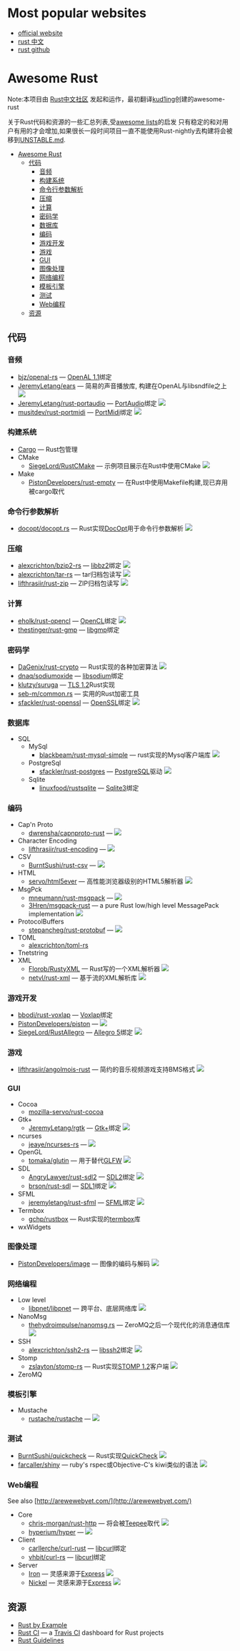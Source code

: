 # Most popular websites
  * [official website](https://www.rust-lang.org/zh-CN/)
  * [rust 中文](https://kaisery.github.io/trpl-zh-cn/foreword.html)
  * [rust github](https://github.com/rust-lang)


# Awesome Rust
  Note:本项目由 [Rust中文社区](http://www.rust.cc) 发起和运作，最初翻译[kud1ing](https://github.com/kud1ing/awesome-rust)创建的awesome-rust

关于Rust代码和资源的一些汇总列表,受[awesome lists](https://github.com/bayandin/awesome-awesomeness)的启发
只有稳定的和对用户有用的才会增加,如果很长一段时间项目一直不能使用Rust-nightly去构建将会被移到[UNSTABLE.md](UNSTABLE.md).

- [Awesome Rust](#awesome-rust)
  - [代码](#代码)
    - [音频](#音频)
    - [构建系统](#构建系统)
    - [命令行参数解析](#命令行参数解析)
    - [压缩](#压缩)
    - [计算](#计算)
    - [密码学](#密码学)
    - [数据库](#数据库)
    - [编码](#编码)
    - [游戏开发](#游戏开发)
    - [游戏](#游戏)
    - [GUI](#gui)
    - [图像处理](#图像处理)
    - [网络编程](#网络编程)
    - [模板引擎](#模板引擎)
    - [测试](#测试)
    - [Web编程](#Web编程)
  - [资源](#资源)

## 代码


### 音频

* [bjz/openal-rs](https://github.com/bjz/openal-rs/) — [OpenAL 1.1](http://www.openal.org/)绑定
* [JeremyLetang/ears](https://github.com/JeremyLetang/ears) — 简易的声音播放库, 构建在OpenAL与libsndfile之上 [<img src="https://travis-ci.org/jeremyletang/ears.svg?branch=master">](https://travis-ci.org/JeremyLetang/ears)
* [JeremyLetang/rust-portaudio](https://github.com/JeremyLetang/rust-portaudio) — [PortAudio](http://www.portaudio.com/)绑定 [<img src="https://travis-ci.org/jeremyletang/rust-portaudio.svg?branch=master">](https://travis-ci.org/JeremyLetang/rust-portaudio)
* [musitdev/rust-portmidi](https://github.com/musitdev/rust-portmidi) — [PortMidi](http://portmedia.sourceforge.net/portmidi/)绑定 [<img src="https://travis-ci.org/musitdev/rust-portmidi.svg?branch=master">](https://travis-ci.org/musitdev/rust-portmidi)

### 构建系统

* [Cargo](http://crates.io) — Rust包管理
* CMake
  * [SiegeLord/RustCMake](https://github.com/SiegeLord/RustCMake) — 示例项目展示在Rust中使用CMake [<img src="https://travis-ci.org/SiegeLord/RustCMake.svg?branch=master">](https://travis-ci.org/SiegeLord/RustCMake)
* Make
  * [PistonDevelopers/rust-empty](https://github.com/PistonDevelopers/rust-empty) — 在Rust中使用Makefile构建,现已弃用被cargo取代

### 命令行参数解析

* [docopt/docopt.rs](https://github.com/docopt/docopt.rs) — Rust实现[DocOpt](http://docopt.org)用于命令行参数解析 [<img src="https://travis-ci.org/docopt/docopt.rs.svg?branch=master">](https://travis-ci.org/docopt/docopt.rs)

### 压缩

* [alexcrichton/bzip2-rs](https://github.com/alexcrichton/bzip2-rs) — [libbz2](http://www.bzip.org)绑定 [<img src="https://travis-ci.org/alexcrichton/bzip2-rs.svg?branch=master">](https://travis-ci.org/alexcrichton/bzip2-rs)
* [alexcrichton/tar-rs](https://github.com/alexcrichton/tar-rs) — tar归档包读写 [<img src="https://travis-ci.org/alexcrichton/tar-rs.svg?branch=master">](https://travis-ci.org/alexcrichton/tar-rs)
* [lifthrasiir/rust-zip](https://github.com/lifthrasiir/rust-zip) — ZIP归档包读写 [<img src="https://travis-ci.org/lifthrasiir/rust-zip.svg?branch=master">](https://travis-ci.org/lifthrasiir/rust-zip)

### 计算

* [eholk/rust-opencl](https://github.com/eholk/rust-opencl) — [OpenCL](https://www.khronos.org/opencl/)绑定 [<img src="https://travis-ci.org/eholk/rust-opencl.svg?branch=master">](https://travis-ci.org/eholk/rust-opencl)
* [thestinger/rust-gmp](https://github.com/thestinger/rust-gmp) — [libgmp](https://gmplib.org/)绑定

### 密码学

* [DaGenix/rust-crypto](https://github.com/DaGenix/rust-crypto) — Rust实现的各种加密算法 [<img src="https://travis-ci.org/DaGenix/rust-crypto.svg?branch=master">](https://travis-ci.org/DaGenix/rust-crypto)
* [dnaq/sodiumoxide](https://github.com/dnaq/sodiumoxide) — [libsodium](https://github.com/jedisct1/libsodium)绑定
* [klutzy/suruga](https://github.com/klutzy/suruga) — [TLS 1.2](http://tools.ietf.org/html/rfc5246)Rust实现
* [seb-m/common.rs](https://github.com/klutzy/suruga) — 实用的Rust加密工具
* [sfackler/rust-openssl](https://github.com/sfackler/rust-openssl) — [OpenSSL](https://www.openssl.org/)绑定 [<img src="https://travis-ci.org/sfackler/rust-openssl.svg?branch=master">](https://travis-ci.org/sfackler/rust-openssl)

### 数据库

* SQL
  * MySql
    * [blackbeam/rust-mysql-simple](https://github.com/blackbeam/rust-mysql-simple) — rust实现的Mysql客户端库 [<img src="https://travis-ci.org/blackbeam/rust-mysql-simple.svg?branch=master">](https://travis-ci.org/blackbeam/rust-mysql-simple)
  * PostgreSql
    * [sfackler/rust-postgres](https://github.com/sfackler/rust-postgres) — [PostgreSQL](http://www.postgresql.org)驱动 [<img src="https://travis-ci.org/sfackler/rust-postgres.svg?branch=master">](https://travis-ci.org/sfackler/rust-postgres)
  * Sqlite
    * [linuxfood/rustsqlite](https://github.com/linuxfood/rustsqlite) — [Sqlite3](http://www.sqlite.org/)绑定

### 编码

* Cap'n Proto
  * [dwrensha/capnproto-rust](https://github.com/dwrensha/capnproto-rust) — [<img src="https://travis-ci.org/dwrensha/capnproto-rust.svg?branch=master">](https://travis-ci.org/dwrensha/capnproto-rust)
* Character Encoding
  * [lifthrasiir/rust-encoding](https://github.com/lifthrasiir/rust-encoding) — [<img src="https://travis-ci.org/lifthrasiir/rust-encoding.svg?branch=master">](https://travis-ci.org/lifthrasiir/rust-encoding)
* CSV
  * [BurntSushi/rust-csv](https://github.com/BurntSushi/rust-csv) — [<img src="https://api.travis-ci.org/BurntSushi/rust-csv.svg?branch=master">](https://travis-ci.org/BurntSushi/rust-csv)
* HTML
  * [servo/html5ever](https://github.com/servo/html5ever) — 高性能浏览器级别的HTML5解析器 [<img src="https://travis-ci.org/servo/html5ever.svg?branch=master">](https://travis-ci.org/servo/html5ever)
* MsgPck
  * [mneumann/rust-msgpack](https://github.com/mneumann/rust-msgpack) — [<img src="https://travis-ci.org/mneumann/rust-msgpack.svg?branch=master">](https://travis-ci.org/mneumann/rust-msgpack)
  * [3Hren/msgpack-rust](https://github.com/3Hren/msgpack-rust) — a pure Rust low/high level MessagePack implementation [<img src="https://travis-ci.org/3Hren/msgpack-rust.svg?branch=master">](https://travis-ci.org/3Hren/msgpack-rust)
* ProtocolBuffers
  * [stepancheg/rust-protobuf](https://github.com/stepancheg/rust-protobuf) — [<img src="https://travis-ci.org/stepancheg/rust-protobuf.svg?branch=master">](https://travis-ci.org/stepancheg/rust-protobuf)
* TOML
  * [alexcrichton/toml-rs](https://github.com/alexcrichton/toml-rs)
* Tnetstring
* XML
  * [Florob/RustyXML](https://github.com/Florob/RustyXML) — Rust写的一个XML解析器 [<img src="https://travis-ci.org/Florob/RustyXML.svg?branch=master">](https://travis-ci.org/Florob/RustyXM)
  * [netvl/rust-xml](https://github.com/netvl/rust-xml) — 基于流的XML解析库 [<img src="https://travis-ci.org/netvl/rust-xml.svg?branch=master">](https://travis-ci.org/netvl/rust-xml)

### 游戏开发

* [bbodi/rust-voxlap](https://github.com/bbodi/rust-voxlap) — [Voxlap](http://advsys.net/ken/voxlap.htm)绑定
* [PistonDevelopers/piston](https://github.com/pistondevelopers/piston) — [<img src="https://travis-ci.org/PistonDevelopers/piston.svg?branch=master">](https://travis-ci.org/PistonDevelopers/piston)
* [SiegeLord/RustAllegro](https://github.com/SiegeLord/RustAllegro) — [Allegro 5](http://liballeg.org/)绑定 [<img src="https://travis-ci.org/SiegeLord/RustAllegro.svg?branch=master">](https://travis-ci.org/SiegeLord/RustAllegro)

### 游戏

* [lifthrasiir/angolmois-rust](https://github.com/lifthrasiir/angolmois-rust) — 简约的音乐视频游戏支持BMS格式 [<img src="https://travis-ci.org/lifthrasiir/angolmois-rust.svg?branch=master">](https://travis-ci.org/lifthrasiir/angolmois-rust)

### GUI

* Cocoa
  * [mozilla-servo/rust-cocoa](https://github.com/mozilla-servo/rust-cocoa)
* Gtk+
  * [JeremyLetang/rgtk](https://github.com/JeremyLetang/rgtk) — [Gtk+](http://www.gtk.org)绑定 [<img src="https://travis-ci.org/jeremyletang/rgtk.svg?branch=master">](https://travis-ci.org/jeremyletang/rgtk)
* ncurses
  * [jeaye/ncurses-rs](https://github.com/jeaye/ncurses-rs) — [<img src="https://travis-ci.org/jeaye/ncurses-rs.svg?branch=master">](https://travis-ci.org/jeaye/ncurses-rs)
* OpenGL
  * [tomaka/glutin](https://github.com/tomaka/glutin) — 用于替代[GLFW](http://www.glfw.org/) [<img src="https://travis-ci.org/tomaka/glutin.svg?branch=master">](https://travis-ci.org/tomaka/glutin)
* SDL
  * [AngryLawyer/rust-sdl2](https://github.com/AngryLawyer/rust-sdl2) — [SDL2](http://www.libsdl.org/)绑定 [<img src="https://travis-ci.org/AngryLawyer/rust-sdl2.svg?branch=master">](https://travis-ci.org/AngryLawyer/rust-sdl2)
  * [brson/rust-sdl](https://github.com/brson/rust-sdl) — [SDL1](http://www.libsdl.org/)绑定 [<img src="https://travis-ci.org/brson/rust-sdl.svg?branch=master">](https://travis-ci.org/brson/rust-sdl)
* SFML
  * [jeremyletang/rust-sfml](https://github.com/JeremyLetang/rust-sfml) — [SFML](http://www.sfml-dev.org/)绑定 [<img src="https://travis-ci.org/jeremyletang/rust-sfml.svg?branch=master">](https://travis-ci.org/jeremyLetang/rust-sfml)
* Termbox
  * [gchp/rustbox](https://github.com/gchp/rustbox) — Rust实现的[termbox](http://github.com/nsf/termbox)库
* wxWidgets

### 图像处理

* [PistonDevelopers/image](https://github.com/PistonDevelopers/image) — 图像的编码与解码 [<img src="https://travis-ci.org/PistonDevelopers/image.svg?branch=master">](https://travis-ci.org/PistonDevelopers/image)

### 网络编程

* Low level
  * [libpnet/libpnet](https://github.com/libpnet/libpnet) — 跨平台、底层网络库 [<img src="https://api.travis-ci.org/libpnet/libpnet.svg?branch=master">](https://travis-ci.org/libpnet/libpnet)
* NanoMsg
  * [thehydroimpulse/nanomsg.rs](https://github.com/thehydroimpulse/nanomsg.rs) — ZeroMQ之后一个现代化的消息通信库 [<img src="https://travis-ci.org/thehydroimpulse/nanomsg.rs.svg?branch=master">](https://travis-ci.org/thehydroimpulse/nanomsg.rs)
* SSH
  * [alexcrichton/ssh2-rs](https://github.com/alexcrichton/ssh2-rs) — [libssh2](http://www.libssh2.org/)绑定 [<img src="https://travis-ci.org/alexcrichton/ssh2-rs.svg?branch=master">](https://travis-ci.org/alexcrichton/ssh2-rs)
* Stomp
  * [zslayton/stomp-rs](https://github.com/zslayton/stomp-rs) — Rust实现[STOMP 1.2](http://stomp.github.io/stomp-specification-1.2.html)客户端 [<img src="https://api.travis-ci.org/zslayton/stomp-rs.svg?branch=master">](https://travis-ci.org/zslayton/stomp-rs)
* ZeroMQ

### 模板引擎

* Mustache
  * [rustache/rustache](https://github.com/rustache/rustache) — [<img src="https://travis-ci.org/rustache/rustache.svg?branch=master">](https://travis-ci.org/rustache/rustache)

### 测试

* [BurntSushi/quickcheck](https://github.com/BurntSushi/quickcheck) — Rust实现[QuickCheck](http://www.haskell.org/haskellwiki/Introduction_to_QuickCheck1) [<img src="https://travis-ci.org/BurntSushi/quickcheck.svg?branch=master">](https://travis-ci.org/BurntSushi/quickcheck)
* [farcaller/shiny](https://github.com/farcaller/shiny) — ruby's rspec或Objective-C's kiwi类似的语法 [<img src="https://travis-ci.org/farcaller/shiny.svg?branch=master">](https://travis-ci.org/farcaller/shiny)

### Web编程

See also [http://arewewebyet.com/](http://arewewebyet.com/)

* Core
  * [chris-morgan/rust-http](https://github.com/chris-morgan/rust-http) — 将会被[Teepee](http://teepee.rs/)取代 [<img src="https://travis-ci.org/chris-morgan/rust-http.svg?branch=master">](https://travis-ci.org/chris-morgan/rust-http)
  * [hyperium/hyper](https://github.com/hyperium/hyper) — [<img src="https://travis-ci.org/hyperium/hyper.svg?branch=master">](https://travis-ci.org/hyperium/hyper)
* Client
  * [carllerche/curl-rust](https://github.com/carllerche/curl-rust) — [libcurl](http://curl.haxx.se/libcurl/)绑定
  * [vhbit/curl-rs](https://github.com/vhbit/curl-rs) — [libcurl](http://curl.haxx.se/libcurl/)绑定
* Server
  * [Iron](http://ironframework.io/) — 灵感来源于[Express](http://expressjs.com/) [<img src="https://travis-ci.org/iron/iron.svg?branch=master">](https://travis-ci.org/iron/iron)
  * [Nickel](http://nickel.rs/) — 灵感来源于[Express](http://expressjs.com/) [<img src="https://travis-ci.org/nickel-org/nickel.rs.svg?branch=master">](https://travis-ci.org/nickel-org/nickel.rs)

## 资源

* [Rust by Example](http://rustbyexample.com/)
* [Rust CI](http://www.rust-ci.org) — a [Travis CI](https://travis-ci.com) dashboard for Rust projects
* [Rust Guidelines](http://aturon.github.io)
